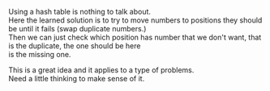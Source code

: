 Using a hash table is nothing to talk about.\
Here the learned solution is to try to move numbers to positions they should be until it fails (swap duplicate numbers.)\
Then we can just check which position has number that we don't want, that is the duplicate, the one should be here\
is the missing one.

This is a great idea and it applies to a type of problems.\
Need a little thinking to make sense of it.
